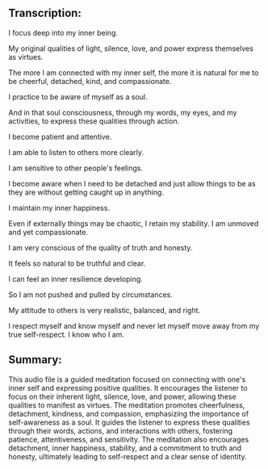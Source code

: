 ## Transcription:

I focus deep into my inner being.

My original qualities of light, silence, love, and power express themselves as virtues.

The more I am connected with my inner self, the more it is natural for me to be cheerful, detached, kind, and compassionate.

I practice to be aware of myself as a soul.

And in that soul consciousness, through my words, my eyes, and my activities, to express these qualities through action.

I become patient and attentive.

I am able to listen to others more clearly.

I am sensitive to other people's feelings.

I become aware when I need to be detached and just allow things to be as they are without getting caught up in anything.

I maintain my inner happiness.

Even if externally things may be chaotic, I retain my stability. I am unmoved and yet compassionate.

I am very conscious of the quality of truth and honesty.

It feels so natural to be truthful and clear.

I can feel an inner resilience developing.

So I am not pushed and pulled by circumstances.

My attitude to others is very realistic, balanced, and right.

I respect myself and know myself and never let myself move away from my true self-respect. I know who I am.

## Summary:

This audio file is a guided meditation focused on connecting with one's inner self and expressing positive qualities. It encourages the listener to focus on their inherent light, silence, love, and power, allowing these qualities to manifest as virtues. The meditation promotes cheerfulness, detachment, kindness, and compassion, emphasizing the importance of self-awareness as a soul. It guides the listener to express these qualities through their words, actions, and interactions with others, fostering patience, attentiveness, and sensitivity. The meditation also encourages detachment, inner happiness, stability, and a commitment to truth and honesty, ultimately leading to self-respect and a clear sense of identity.

